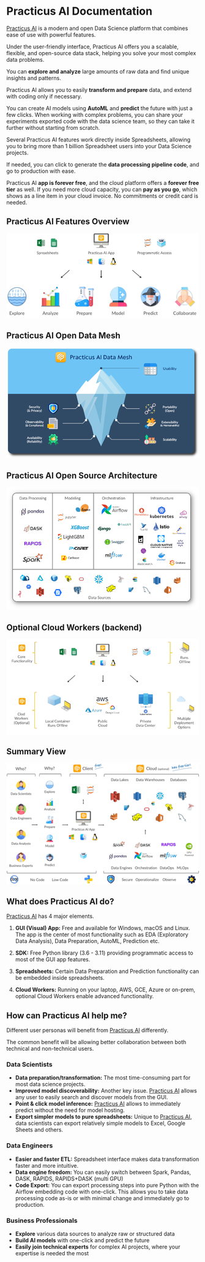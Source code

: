 # Practicus AI Documentation

[Practicus AI](https://practicus.ai/) is a modern and open Data Science platform that combines ease of use with powerful features. 

Under the user-friendly interface, Practicus AI offers you a scalable, flexible, and open-source data stack, helping you solve your most complex data problems.

You can **explore and analyze** large amounts of raw data and find unique insights and patterns. 

Practicus AI allows you to easily **transform and prepare** data, and extend with coding only if necessary. 

You can create AI models using **AutoML** and **predict** the future with just a few clicks. When working with complex problems, 
you can share your experiments exported code with the data science team, so they can take it further without starting from scratch.

Several Practicus AI features work directly inside Spreadsheets, allowing you to bring more than 1 billion Spreadsheet 
users into your Data Science projects. 

If needed, you can click to generate the **data processing pipeline code**, and go to production with ease. 

Practicus AI **app is forever free**, and the cloud platform offers a **forever free tier** as well. 
If you need more cloud capacity, you can **pay as you go**, which shows as a line item in your cloud invoice. 
No commitments or credit card is needed. 

## Practicus AI Features Overview

![features](img/features.webp)

## Practicus AI Open Data Mesh

![data mesh](img/iceberg.webp)

## Practicus AI Open Source Architecture

![cloud architecture](img/cloud_architecture.webp)

## Optional Cloud Workers (backend) 

![deployment overview](img/deployment-overview.webp)

## Summary View

![big_picture](img/big_picture.png)

## What does Practicus AI do?

<a href="https://practicus.ai/">Practicus AI</a> has 4 major elements. 

1) **GUI (Visual) App:** Free and available for Windows, macOS and Linux. The app is the center of most 
functionality such as EDA (Exploratory Data Analysis), Data Preparation, AutoML, Prediction etc.  

2) **SDK:** Free Python library (3.6 - 3.11) providing programmatic access to most of the GUI app features. 

3) **Spreadsheets:** Certain Data Preparation and Prediction functionality can be embedded inside spreadsheets.

4) **Cloud Workers:** Running on your laptop, AWS, GCE, Azure or on-prem, optional Cloud Workers enable advanced functionality. 

## How can Practicus AI help me?

Different user personas will benefit from <a href="https://practicus.ai/">Practicus AI</a> differently.

The common benefit will be allowing better collaboration between both technical and non-technical users.    

### Data Scientists
- **Data preparation/transformation:** The most time-consuming part for most data science projects. 
- **Improved model discoverability:** Another key issue. [Practicus AI](https://practicus.ai/) allows any user to easily 
search and discover models from the GUI.   
- **Point & click model inference:** [Practicus AI](https://practicus.ai/) allows to immediately predict 
without the need for model hosting. 
- **Export simpler models to pure spreadsheets:** Unique to [Practicus AI](https://practicus.ai/), data scientists can export
relatively simple models to Excel, Google Sheets and others.

### Data Engineers
- **Easier and faster ETL:** Spreadsheet interface makes data transformation faster and more intuitive.
- **Data engine freedom:** You can easily switch between Spark, Pandas, DASK, RAPIDS, RAPIDS+DASK (multi GPU)
- **Code Export:** You can export processing steps into pure Python with the Airflow embedding code with one-click. 
This allows you to take data processing code as-is or with minimal change and immediately go to production.  

### Business Professionals
- **Explore** various data sources to analyze raw or structured data
- **Build AI models** with one-click and predict the future
- **Easily join technical experts** for complex AI projects, where your expertise is needed the most


